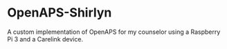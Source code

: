 # OpenAPS-Shirlyn
A custom implementation of OpenAPS for my counselor using a Raspberry Pi 3 and a Carelink device.
